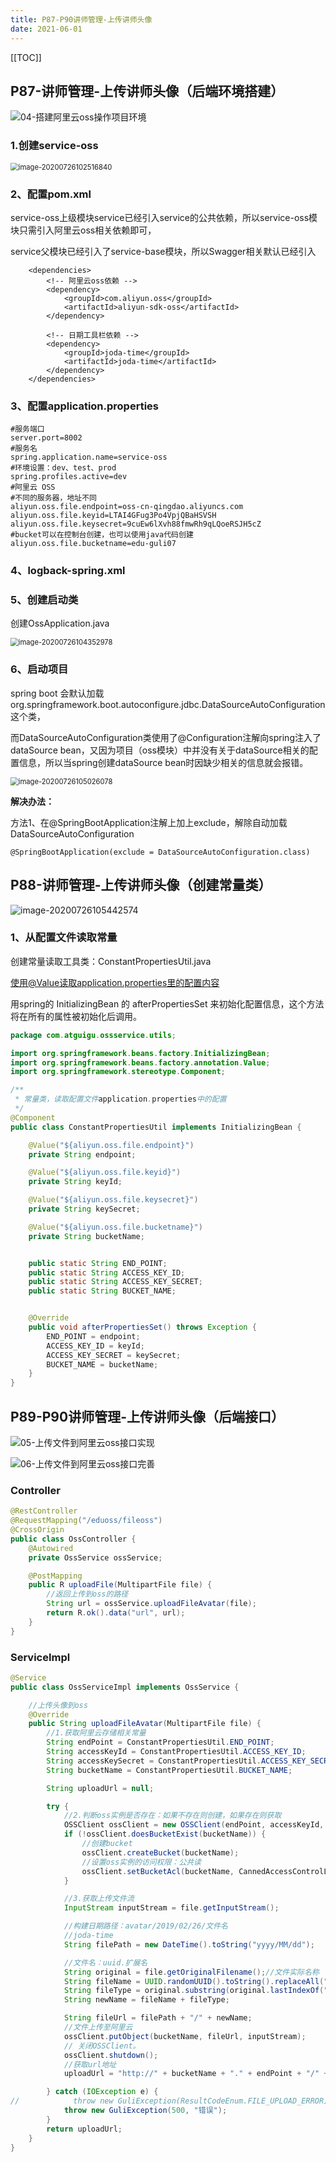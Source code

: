 ```yaml
---
title: P87-P90讲师管理-上传讲师头像
date: 2021-06-01
---
```

[[TOC]]



## P87-讲师管理-上传讲师头像（后端环境搭建）



![04-搭建阿里云oss操作项目环境](https://gitee.com//nopromise/pic/raw/master/typora/20200726104202.png)



### 1.创建service-oss

<img src="https://gitee.com//nopromise/pic/raw/master/typora/20200726102516.png" alt="image-20200726102516840" style="zoom:80%;" />



### 2、配置pom.xml

service-oss上级模块service已经引入service的公共依赖，所以service-oss模块只需引入阿里云oss相关依赖即可，

service父模块已经引入了service-base模块，所以Swagger相关默认已经引入

```
    <dependencies>
        <!-- 阿里云oss依赖 -->
        <dependency>
            <groupId>com.aliyun.oss</groupId>
            <artifactId>aliyun-sdk-oss</artifactId>
        </dependency>

        <!-- 日期工具栏依赖 -->
        <dependency>
            <groupId>joda-time</groupId>
            <artifactId>joda-time</artifactId>
        </dependency>
    </dependencies>
```



### 3、配置application.properties

```properties
#服务端口
server.port=8002
#服务名
spring.application.name=service-oss
#环境设置：dev、test、prod
spring.profiles.active=dev
#阿里云 OSS
#不同的服务器，地址不同
aliyun.oss.file.endpoint=oss-cn-qingdao.aliyuncs.com
aliyun.oss.file.keyid=LTAI4GFug3Po4VpjQBaHSVSH
aliyun.oss.file.keysecret=9cuEw6lXvh88fmwRh9qLQoeRSJH5cZ
#bucket可以在控制台创建，也可以使用java代码创建
aliyun.oss.file.bucketname=edu-guli07
```

### 4、logback-spring.xml

### 5、创建启动类

创建OssApplication.java

<img src="https://gitee.com//nopromise/pic/raw/master/typora/20200726104353.png" alt="image-20200726104352978" style="zoom:80%;" />









### 6、启动项目





spring boot 会默认加载org.springframework.boot.autoconfigure.jdbc.DataSourceAutoConfiguration这个类，

而DataSourceAutoConfiguration类使用了@Configuration注解向spring注入了dataSource bean，又因为项目（oss模块）中并没有关于dataSource相关的配置信息，所以当spring创建dataSource bean时因缺少相关的信息就会报错。



<img src="https://gitee.com//nopromise/pic/raw/master/typora/20200726105026.png" alt="image-20200726105026078" style="zoom:80%;" />



**解决办法：**

方法1、在@SpringBootApplication注解上加上exclude，解除自动加载DataSourceAutoConfiguration



```
@SpringBootApplication(exclude = DataSourceAutoConfiguration.class)
```





## P88-讲师管理-上传讲师头像（创建常量类）

![image-20200726105442574](https://gitee.com//nopromise/pic/raw/master/typora/20200726105442.png)



### 1、从配置文件读取常量

创建常量读取工具类：ConstantPropertiesUtil.java

使用@Value读取application.properties里的配置内容

用spring的 InitializingBean 的 afterPropertiesSet 来初始化配置信息，这个方法将在所有的属性被初始化后调用。

```java
package com.atguigu.ossservice.utils;

import org.springframework.beans.factory.InitializingBean;
import org.springframework.beans.factory.annotation.Value;
import org.springframework.stereotype.Component;

/**
 * 常量类，读取配置文件application.properties中的配置
 */
@Component
public class ConstantPropertiesUtil implements InitializingBean {

    @Value("${aliyun.oss.file.endpoint}")
    private String endpoint;

    @Value("${aliyun.oss.file.keyid}")
    private String keyId;

    @Value("${aliyun.oss.file.keysecret}")
    private String keySecret;

    @Value("${aliyun.oss.file.bucketname}")
    private String bucketName;


    public static String END_POINT;
    public static String ACCESS_KEY_ID;
    public static String ACCESS_KEY_SECRET;
    public static String BUCKET_NAME;


    @Override
    public void afterPropertiesSet() throws Exception {
        END_POINT = endpoint;
        ACCESS_KEY_ID = keyId;
        ACCESS_KEY_SECRET = keySecret;
        BUCKET_NAME = bucketName;
    }
}

```



## P89-P90讲师管理-上传讲师头像（后端接口）

![05-上传文件到阿里云oss接口实现](https://gitee.com//nopromise/pic/raw/master/typora/20200726122356.png)



![06-上传文件到阿里云oss接口完善](https://gitee.com//nopromise/pic/raw/master/typora/20200726122419.png)

### Controller

```java
@RestController
@RequestMapping("/eduoss/fileoss")
@CrossOrigin
public class OssController {
    @Autowired
    private OssService ossService;

    @PostMapping
    public R uploadFile(MultipartFile file) {
        //返回上传到oss的路径
        String url = ossService.uploadFileAvatar(file);
        return R.ok().data("url", url);
    }
}
```



### ServiceImpl

```java
@Service
public class OssServiceImpl implements OssService {

    //上传头像到oss
    @Override
    public String uploadFileAvatar(MultipartFile file) {
        //1.获取阿里云存储相关常量
        String endPoint = ConstantPropertiesUtil.END_POINT;
        String accessKeyId = ConstantPropertiesUtil.ACCESS_KEY_ID;
        String accessKeySecret = ConstantPropertiesUtil.ACCESS_KEY_SECRET;
        String bucketName = ConstantPropertiesUtil.BUCKET_NAME;

        String uploadUrl = null;

        try {
            //2.判断oss实例是否存在：如果不存在则创建，如果存在则获取
            OSSClient ossClient = new OSSClient(endPoint, accessKeyId, accessKeySecret);
            if (!ossClient.doesBucketExist(bucketName)) {
                //创建bucket
                ossClient.createBucket(bucketName);
                //设置oss实例的访问权限：公共读
                ossClient.setBucketAcl(bucketName, CannedAccessControlList.PublicRead);
            }

            //3.获取上传文件流
            InputStream inputStream = file.getInputStream();

            //构建日期路径：avatar/2019/02/26/文件名
            //joda-time
            String filePath = new DateTime().toString("yyyy/MM/dd");

            //文件名：uuid.扩展名
            String original = file.getOriginalFilename();//文件实际名称
            String fileName = UUID.randomUUID().toString().replaceAll("-", "");//
            String fileType = original.substring(original.lastIndexOf("."));
            String newName = fileName + fileType;

            String fileUrl = filePath + "/" + newName;
            //文件上传至阿里云
            ossClient.putObject(bucketName, fileUrl, inputStream);
            // 关闭OSSClient。
            ossClient.shutdown();
            //获取url地址
            uploadUrl = "http://" + bucketName + "." + endPoint + "/" + fileUrl;

        } catch (IOException e) {
//            throw new GuliException(ResultCodeEnum.FILE_UPLOAD_ERROR);
            throw new GuliException(500, "错误");
        }
        return uploadUrl;
    }
}

```

